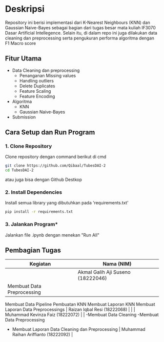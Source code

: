 # Deskripsi

Repository ini berisi implementasi dari K-Nearest Neighbours (KNN) dan Gaussian Naive-Bayes sebagai bagian dari tugas besar mata kuliah IF3070 Dasar Artificial Intellegence. Selain itu, di dalam repo ini juga dilakukan data cleaning dan preprocessing serta pengukuran performa algoritma dengan F1 Macro score

## Fitur Utama

- Data Cleaning dan preprocessing
    - Penanganan Missing values
    - Handling outliers
    - Delete Duplicates
    - Feature Scaling
    - Feature Encoding
- Algoritma
    - KNN
    - Gaussian Naive-Bayes
- Submission

## Cara Setup dan Run Program

### **1. Clone Repository**
Clone repository dengan command berikut di cmd
```bash
git clone https://github.com/Qibaal/TubesDAI-2
cd TubesDAI-2
```

atau juga bisa dengan Github Destkop

### **2. Install Dependencies**
Install semua library yang dibutuhkan pada 'requirements.txt'

```bash
pip install -r requirements.txt
```

### **3. Jalankan Program***
Jalankan file .ipynb dengan menekan "Run All"

## Pembagian Tugas
| **Kegiatan**                       | **Nama (NIM)**                 |
|------------------------------------|--------------------------------|
|           | Akmal Galih Aji Suseno (18222046)    |
| Membuat Data Preprocessing
Membuat Data Pipeline
Pembuatan KNN
Membuat Laporan KNN
Membuat Laporan Data Preprocessings | Raizan Iqbal Resi (18222068) |
|              | Muhammad Kevinza Faiz (18222072) |
| -Membuat Data Cleaning
-Membuat Data Preprocessing
- Membuat Laporan Data Cleaning dan Preprocessing
    | Muhammad Raihan Ariffianto (18222092) |
